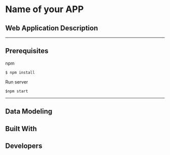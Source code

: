# Name of your APP



## Web Application Description 


---
## Prerequisites

npm  
```
$ npm install
```

Run server
```
$npm start
```

---
## Data Modeling






## Built With




## Developers





